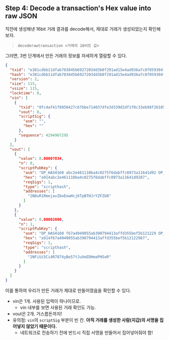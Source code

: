 ## Step 4: Decode a transaction's Hex value into raw JSON

직전에 생성해낸 16bit 거래 결과를 decode해서, 제대로 거래가 생성되었는지 확인해보자.

> `decoderawtransaction <거래의 16비트 값>`

그러면, 3번 단계에서 만든 거래의 정보를 자세하게 열람할 수 있다.

```json
{
  "txid": "e381cdbb11dfab703845b6927203dd3b0f291ad15e4ad936a7c8f059304f9a67",
  "hash": "e381cdbb11dfab703845b6927203dd3b0f291ad15e4ad936a7c8f059304f9a67",
  "version": 2,
  "size": 115,
  "vsize": 115,
  "locktime": 0,
  "vin": [
    {
      "txid": "0fc4af41f8950427c67bbe714037dfe3d339d2df1f0c33eb98f261052e65e2e4",
      "vout": 0,
      "scriptSig": {
        "asm": "",
        "hex": ""
      },
      "sequence": 4294967295
    }
  ],
  "vout": [
    {
      "value": 0.00007834,
      "n": 0,
      "scriptPubKey": {
        "asm": "OP_HASH160 abc2e461110ba4c0275f6dabffc0973a11641d92 OP_EQUAL",
        "hex": "a914abc2e461110ba4c0275f6dabffc0973a11641d9287",
        "reqSigs": 1,
        "type": "scripthash",
        "addresses": [
          "2N8uR1RmejavZ6oEowHcj6TpBTHJrYZFZU8"
        ]
      }
    },
    {
      "value": 0.00002000,
      "n": 1,
      "scriptPubKey": {
        "asm": "OP_HASH160 f67a4949055ab390794413affd355bef5b121229 OP_EQUAL",
        "hex": "a914f67a4949055ab390794413affd355bef5b12122987",
        "reqSigs": 1,
        "type": "scripthash",
        "addresses": [
          "2NFiUi5Ci4R7874yBe57tJuXeEDHmaPH5oR"
        ]
      }
    }
  ]
}
```

이를 통하여 우리가 만든 거래가 제대로 만들어졌음을 확인할 수 있다.
- vin은 1개. 사용된 입력이 하나이므로.
  - vin 내부를 보면 사용된 거래 확인도 가능.
- vout은 2개. 거스름돈까지!
- 유의점: `vin`의 `scriptSig` 부분이 빈 칸. **아직 거래를 생성한 사람(지갑)의 서명을 집어넣지 않았기 때문이다.**
  - 네트워크로 전송하기 전에 반드시 직접 서명을 만들어서 집어넣어줘야 함!
